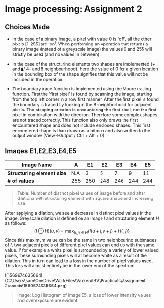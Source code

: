 # Image processing: Assignment 2

## Choices Made

- In the case of a binary image, a pixel with value 0 is 'off', all the other pixels [1-255] are 'on'. When performing an operation that returns a binary image (instead of a greyscale image) the values 0 and 255 will strictly be used (and no values in between).

- In the case of the structuring elements two shapes are implemented (+ and ▮/ 4- and 8 neighbourhood). Here the value of 0 for a given location in the bounding box of the shape signifies that this value will not be included in the operation.

- The boundary trace function is implemented using the Moore tracing function. First the 'first pixel' is found by scanning the image, starting from the top left corner in a row first manner. After the first pixel is found the boundary is traced by looking in the 8-neighborhood for adjacent pixels. The stopping criterion is encountering the first pixel, not the first pixel in combination with the direction. Therefore some complex shapes are not traced correctly. This function also only draws the first encountered shape and does not include enclosed shapes. This first encountered shape is than drawn as a bitmap and also written to the output window (View->Output / Ctrl + Alt + O).

  



## Images E1,E2,E3,E4,E5



| Image Name                   | A    | E1   | E2   | E3   | E4   | E5   |
| ---------------------------- | ---- | ---- | ---- | ---- | ---- | ---- |
| **Structuring element size** | N.A  | 3    | 5    | 7    | 9    | 11   |
| **# of values**              | 255  | 250  | 248  | 246  | 244  | 244  |

>  Table: Number of distinct pixel values of image before and after dilations with structuring element with square shape and increasing size.

After applying a dilation, we see a decrease in distinct pixel values in the image. Greyscale dilation is defined on an image $I$ and structuring element $H$ as follows:
$$
(I \oplus H) (u,v) = \max_{(i,j) \in H} \{I(u+i,v+j) + H(i,j)\}
$$
Since this maximum value can be the same in two neighbouring subimages of $I$, two adjacent pixels of different pixel values can end up with the same value. If for example a white pixel is surrounded by a variety of lower valued pixels, these surrounding pixels will all become white as a result of the dilation. This in turn can lead to a loss in the number of pixel values used. This loss will almost entirely be in the lower end of the spectrum

![1569674635664](C:\Users\sam\OneDrive\WorkFiles\Vakken\IBV\Practicals\Assignment 2\assets\1569674635664.png)

> Image: Log Histogram of image E5, a loss of lower intensity values and overexposure are evident.